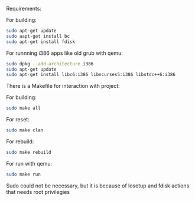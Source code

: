 Requirements:

For building:
```bash
sudo apt-get update
sudo aapt-get install bc
sudo apt-get install fdisk
```
For runnning i386 apps like old grub with qemu:
```bash
sudo dpkg --add-architecture i386
sudo apt-get update
sudo apt-get install libc6:i386 libncurses5:i386 libstdc++6:i386
```
There is a Makefile for interaction with project:

For building:
```bash
sudo make all 
```
For reset:
```bash
sudo make clan
```
For rebuild:
```bash
sudo make rebuild
```
For run with qemu:
```bash
sudo make run
```

Sudo could not be necessary, but it is because of losetup and fdisk actions that needs root privilegies
